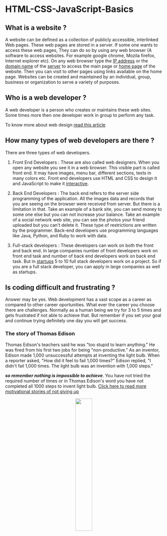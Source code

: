 # HTML-CSS-JavaScript-Basics
## What is a website ?
A website can be defined as a collection of publicly accessible, interlinked Web pages. These web pages are stored in a server. If some one wants to access these web pages, They can do so by using any web browser (A software to access websites. For example google chrome, Mozila firefox, Internet explorer etc). On any web browser type the [IP address](https://www.kaspersky.com/resource-center/definitions/what-is-an-ip-address) or the [domain name](https://developer.mozilla.org/en-US/docs/Learn/Common_questions/What_is_a_domain_name) of the [server](https://developer.mozilla.org/en-US/docs/Learn/Common_questions/What_is_a_web_server) to access the main page or [home page](https://www.computerhope.com/jargon/h/homepage.htm) of the website. Then you can visit to other pages using links available on the home page. Websites can be created and maintained by an individual, group, business or organization to serve a variety of purposes.

## Who is a web developer ?
A web developer is a person who creates or maintains these web sites. Some times more then one developer work in group to perform any task.

To know more about web design [read this article](https://en.wikipedia.org/wiki/Web_design)

## How many types of web developers are there ?
There are three types of web developers.
1. Front End Developers : These are also called web designers. When you open any website you see it in a web browser. This visible part is called front end. It may have images, menu bar, different sections, texts in many colors etc. Front end developers use HTML and CSS to design it and JavaScript to make it [interactive](https://www.hackreactor.com/blog/what-is-javascript-used-for). 

2. Back End Developers : The back end refers to the server side programming of the application. All the images data and records that you are seeing on the browser were received from server. But there is a limitation in that. Take an example of a bank site, you can send money to some one else but you can not increase your balance. Take an example of a social network web site, you can see the photos your friend uploaded but you can't delete it. These type of restrictions are written by the programmer. Back-end developers use programming languages like Java, Python, and Ruby to work with data.

3. Full-stack developers : These developers can work on both the front and back end. In large companies number of front developers work on front end task and number of back end developers work on back end task. But in [startups](https://www.forbes.com/advisor/investing/what-is-a-startup/) 5 to 10 full stack developers work on a project. So if you are a full stack developer, you can apply in large companies as well as startups.

## Is coding difficult and frustrating ?
Answer may be yes. Web development has a vast scope as a career as compared to other career oportunities. What ever the career you choose there are challenges. Normally as a human being we try for 3 to 5 times and gets frustrated if not able to achieve that. But remember if you set your goal and continue trying definitely one day you will get success. 
### The story of Thomas Edison
Thomas Edison's teachers said he was "too stupid to learn anything." He was fired from his first two jobs for being "non-productive." As an inventor, Edison made 1,000 unsuccessful attempts at inventing the light bulb. When a reporter asked, "How did it feel to fail 1,000 times?" Edison replied, "I didn’t fail 1,000 times. The light bulb was an invention with 1,000 steps."

_**so remember nothing is impossible to achieve**_. You have not tried the required number of times or in Thomas Edison's word you have not completed all 1000 steps to invent light bulb. [Click here to read more motivational stories of not giving up](https://www.uky.edu/~eushe2/Pajares/OnFailingG.html)

<p align="center" width="100%">
    <a href="https://github.com/subratsir/HTML-CSS-JavaScript-Basics/blob/main/HTML-introduction.md">
        <img width="33%" src="https://github.com/subratsir/HTML-CSS-JavaScript-Basics/blob/main/img/next-lesson1.png" width="250" height="auto" > 
    </a>
</p>
